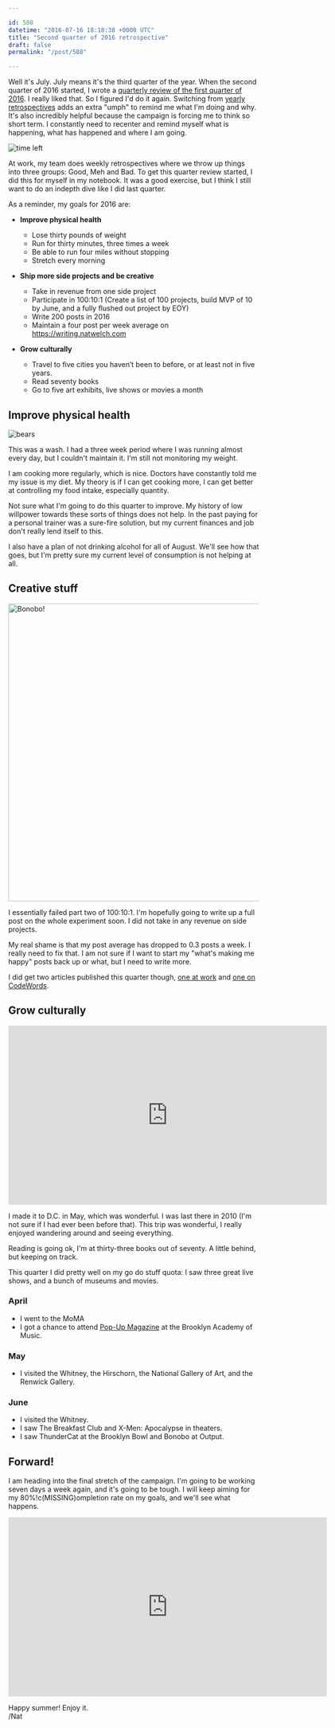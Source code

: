 ```yaml
---

id: 588
datetime: "2016-07-16 18:18:38 +0000 UTC"
title: "Second quarter of 2016 retrospective"
draft: false
permalink: "/post/588"

---
```


Well it's July. July means it's the third quarter of the year. When the second quarter of 2016 started, I wrote a [quarterly review of the first quarter of 2016](https://writing.natwelch.com/post/572). I really liked that. So I figured I'd do it again. Switching from [yearly retrospectives](https://writing.natwelch.com/post/531) adds an extra "umph" to remind me what I'm doing and why. It's also incredibly helpful because the campaign is forcing me to think so short term. I constantly need to recenter and remind myself what is happening, what has happened and where I am going.

![time left](http://cl.ly/girx/d)

At work, my team does weekly retrospectives where we throw up things into three groups: Good, Meh and Bad. To get this quarter review started, I did this for myself in my notebook. It was a good exercise, but I think I still want to do an indepth dive like I did last quarter.

As a reminder, my goals for 2016 are:

 - **Improve physical health**
   - Lose thirty pounds of weight
   - Run for thirty minutes, three times a week
   - Be able to run four miles without stopping
   - Stretch every morning

 - **Ship more side projects and be creative**
   - Take in revenue from one side project
   - Participate in 100:10:1 (Create a list of 100 projects, build MVP of 10 by June, and a fully flushed out project by EOY)
   - Write 200 posts in 2016
   - Maintain a four post per week average on https://writing.natwelch.com

 - **Grow culturally**
   - Travel to five cities you haven’t been to before, or at least not in five years.
   - Read seventy books
   - Go to five art exhibits, live shows or movies a month

## Improve physical health

![bears](https://cl.ly/gj1s/d)

This was a wash. I had a three week period where I was running almost every day, but I couldn't maintain it. I'm still not monitoring my weight.

I am cooking more regularly, which is nice. Doctors have constantly told me my issue is my diet. My theory is if I can get cooking more, I can get better at controlling my food intake, especially quantity.

Not sure what I'm going to do this quarter to improve. My history of low willpower towards these sorts of things does not help. In the past paying for a personal trainer was a sure-fire solution, but my current finances and job don't really lend itself to this.

I also have a plan of not drinking alcohol for all of August. We'll see how that goes, but I'm pretty sure my current level of consumption is not helping at all.

## Creative stuff

<a data-flickr-embed="true"  href="https://www.flickr.com/photos/icco/27111561873/in/datetaken-ff/" title="Bonobo!"><img src="https://c2.staticflickr.com/8/7399/27111561873_ae9aa823d4_c.jpg" width="800" height="598" alt="Bonobo!"></a><script async src="//embedr.flickr.com/assets/client-code.js" charset="utf-8"></script>

I essentially failed part two of 100:10:1. I'm hopefully going to write up a full post on the whole experiment soon. I did not take in any revenue on side projects.

My real shame is that my post average has dropped to 0.3 posts a week. I really need to fix that. I am not sure if I want to start my "what's making me happy" posts back up or what, but I need to write more. 

I did get two articles published this quarter though, [one at work](https://medium.com/git-out-the-vote/chatops-198f0b62c601) and [one on CodeWords](https://codewords.recurse.com/issues/six/promoting-reliability-in-web-software-companies).

## Grow culturally

<iframe width="640" height="360" src="https://www.youtube.com/embed/R7Bra1VCFcY" frameborder="0" allowfullscreen></iframe>

I made it to D.C. in May, which was wonderful. I was last there in 2010 (I'm not sure if I had ever been before that). This trip was wonderful, I really enjoyed wandering around and seeing everything. 

Reading is going ok, I'm at thirty-three books out of seventy. A little behind, but keeping on track.

This quarter I did pretty well on my go do stuff quota: I saw three great live shows, and a bunch of museums and movies. 

### April

 - I went to the MoMA
 - I got a chance to attend [Pop-Up Magazine](https://popupmagazine.com/) at the Brooklyn Academy of Music.

### May

 - I visited the Whitney, the Hirschorn, the National Gallery of Art, and the Renwick Gallery.

### June

 - I visited the Whitney.
 - I saw The Breakfast Club and X-Men: Apocalypse in theaters.
 - I saw ThunderCat at the Brooklyn Bowl and Bonobo at Output. 

## Forward!

I am heading into the final stretch of the campaign. I'm going to be working seven days a week again, and it's going to be tough. I will keep aiming for my 80%!c(MISSING)ompletion rate on my goals, and we'll see what happens.

<iframe width="640" height="360" src="https://www.youtube.com/embed/RUWmjfR7_bo" frameborder="0" allowfullscreen></iframe>

Happy summer! Enjoy it.  
/Nat
